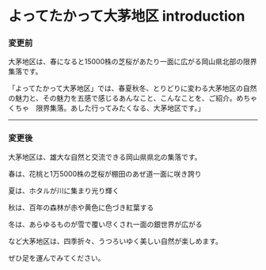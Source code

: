 # よってたかって大茅地区 introduction

### 変更前
大茅地区は、春になると15000株の芝桜があたり一面に広がる岡山県北部の限界集落です。

「よってたかって大茅地区」では、春夏秋冬、とりどりに変わる大茅地区の自然の魅力と、その魅力を五感で感じるあんなこと、こんなことを、ご紹介。めちゃくちゃ　限界集落。あした行ってみたくなる、大茅地区です。」

<hr>

### 変更後
大茅地区は、雄大な自然と交流できる岡山県県北の集落です。

春は、花桃と1万5000株の芝桜が棚田のあぜ道一面に咲き誇り

夏は、ホタルが川に集まり光り輝く

秋は、百年の森林が赤や黄色に色づき紅葉する

冬は、あらゆるものが雪で覆い尽くされ一面の銀世界が広がる

など大茅地区は、四季折々、うつろいゆく美しい自然が楽しめます。

ぜひ足を運んでみてください。